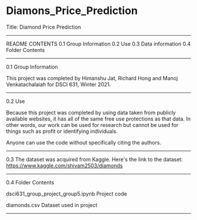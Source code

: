 # Diamons_Price_Prediction

Title: Diamond Price Prediction

----------------------------------------------------------------------

README CONTENTS
0.1 Group Information
0.2 Use
0.3 Data information
0.4 Folder Contents


----------------------------------------------------------------------
0.1 Group Information

This project was completed by Himanshu Jat, Richard Hong and 
Manoj Venkatachalaiah for DSCI 631, Winter 2021. 


----------------------------------------------------------------------
0.2 Use

Because this project was completed by using data taken from publicly available websites,
it has all of the same free use protections as that data. In other 
words, our work can be used for research but cannot be used for 
things such as profit or identifying individuals.

Anyone can use the code without specifically citing the authors. 


----------------------------------------------------------------------
0.3 
The dataset was acquired from Kaggle. 
Here's the link to the dataset: https://www.kaggle.com/shivam2503/diamonds

----------------------------------------------------------------------
0.4 Folder Contents

dsci631_group_project_group5.ipynb	   Project code

diamonds.csv				   Dataset used in project

----------------------------------------------------------------------

